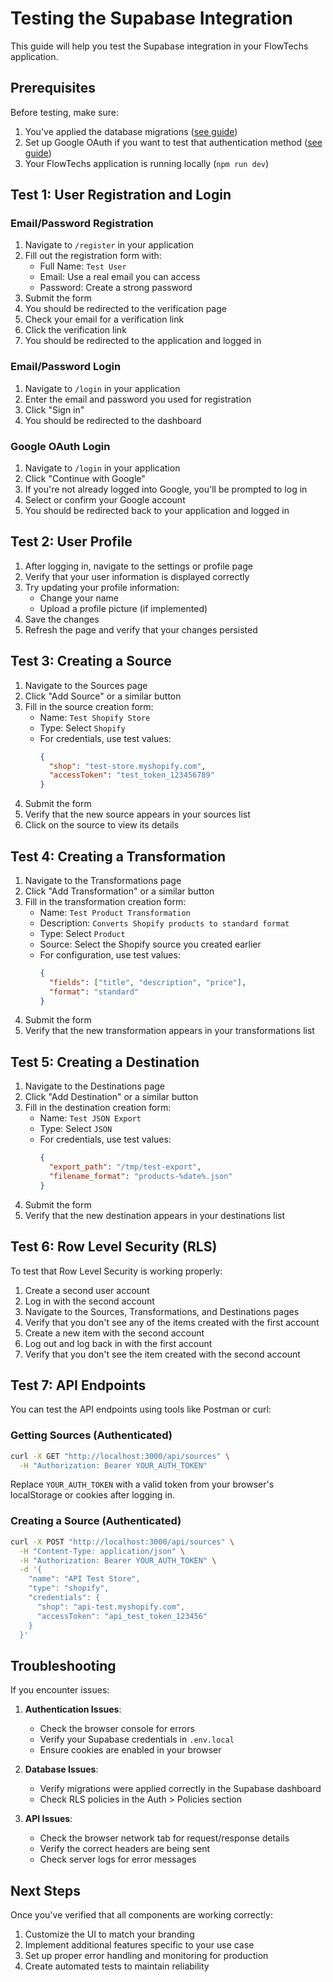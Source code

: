 # Testing the Supabase Integration

This guide will help you test the Supabase integration in your FlowTechs application.

## Prerequisites

Before testing, make sure:
1. You've applied the database migrations ([see guide](./APPLY_MIGRATIONS.md))
2. Set up Google OAuth if you want to test that authentication method ([see guide](./GOOGLE_OAUTH_SETUP.md))
3. Your FlowTechs application is running locally (`npm run dev`)

## Test 1: User Registration and Login

### Email/Password Registration

1. Navigate to `/register` in your application
2. Fill out the registration form with:
   - Full Name: `Test User`
   - Email: Use a real email you can access
   - Password: Create a strong password
3. Submit the form
4. You should be redirected to the verification page
5. Check your email for a verification link
6. Click the verification link
7. You should be redirected to the application and logged in

### Email/Password Login

1. Navigate to `/login` in your application
2. Enter the email and password you used for registration
3. Click "Sign in"
4. You should be redirected to the dashboard

### Google OAuth Login

1. Navigate to `/login` in your application
2. Click "Continue with Google"
3. If you're not already logged into Google, you'll be prompted to log in
4. Select or confirm your Google account
5. You should be redirected back to your application and logged in

## Test 2: User Profile

1. After logging in, navigate to the settings or profile page
2. Verify that your user information is displayed correctly
3. Try updating your profile information:
   - Change your name
   - Upload a profile picture (if implemented)
4. Save the changes
5. Refresh the page and verify that your changes persisted

## Test 3: Creating a Source

1. Navigate to the Sources page
2. Click "Add Source" or a similar button
3. Fill in the source creation form:
   - Name: `Test Shopify Store`
   - Type: Select `Shopify`
   - For credentials, use test values:
     ```json
     {
       "shop": "test-store.myshopify.com",
       "accessToken": "test_token_123456789"
     }
     ```
4. Submit the form
5. Verify that the new source appears in your sources list
6. Click on the source to view its details

## Test 4: Creating a Transformation

1. Navigate to the Transformations page
2. Click "Add Transformation" or a similar button
3. Fill in the transformation creation form:
   - Name: `Test Product Transformation`
   - Description: `Converts Shopify products to standard format`
   - Type: Select `Product`
   - Source: Select the Shopify source you created earlier
   - For configuration, use test values:
     ```json
     {
       "fields": ["title", "description", "price"],
       "format": "standard"
     }
     ```
4. Submit the form
5. Verify that the new transformation appears in your transformations list

## Test 5: Creating a Destination

1. Navigate to the Destinations page
2. Click "Add Destination" or a similar button
3. Fill in the destination creation form:
   - Name: `Test JSON Export`
   - Type: Select `JSON`
   - For credentials, use test values:
     ```json
     {
       "export_path": "/tmp/test-export",
       "filename_format": "products-%date%.json"
     }
     ```
4. Submit the form
5. Verify that the new destination appears in your destinations list

## Test 6: Row Level Security (RLS)

To test that Row Level Security is working properly:

1. Create a second user account
2. Log in with the second account
3. Navigate to the Sources, Transformations, and Destinations pages
4. Verify that you don't see any of the items created with the first account
5. Create a new item with the second account
6. Log out and log back in with the first account
7. Verify that you don't see the item created with the second account

## Test 7: API Endpoints

You can test the API endpoints using tools like Postman or curl:

### Getting Sources (Authenticated)

```bash
curl -X GET "http://localhost:3000/api/sources" \
  -H "Authorization: Bearer YOUR_AUTH_TOKEN"
```

Replace `YOUR_AUTH_TOKEN` with a valid token from your browser's localStorage or cookies after logging in.

### Creating a Source (Authenticated)

```bash
curl -X POST "http://localhost:3000/api/sources" \
  -H "Content-Type: application/json" \
  -H "Authorization: Bearer YOUR_AUTH_TOKEN" \
  -d '{
    "name": "API Test Store",
    "type": "shopify",
    "credentials": {
      "shop": "api-test.myshopify.com",
      "accessToken": "api_test_token_123456"
    }
  }'
```

## Troubleshooting

If you encounter issues:

1. **Authentication Issues**:
   - Check the browser console for errors
   - Verify your Supabase credentials in `.env.local`
   - Ensure cookies are enabled in your browser

2. **Database Issues**:
   - Verify migrations were applied correctly in the Supabase dashboard
   - Check RLS policies in the Auth > Policies section

3. **API Issues**:
   - Check the browser network tab for request/response details
   - Verify the correct headers are being sent
   - Check server logs for error messages

## Next Steps

Once you've verified that all components are working correctly:

1. Customize the UI to match your branding
2. Implement additional features specific to your use case
3. Set up proper error handling and monitoring for production
4. Create automated tests to maintain reliability